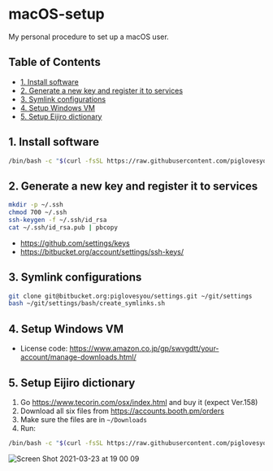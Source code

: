 # macOS-setup

My personal procedure to set up a macOS user.

## Table of Contents

- [1. Install software](#1-install-software)
- [2. Generate a new key and register it to services](#2-generate-a-new-key-and-register-it-to-services)
- [3. Symlink configurations](#3-symlink-configurations)
- [4. Setup Windows VM](#4-setup-windows-vm)
- [5. Setup Eijiro dictionary](#5-setup-eijiro-dictionary)

## 1. Install software

```bash
/bin/bash -c "$(curl -fsSL https://raw.githubusercontent.com/piglovesyou/macOS-setup/main/install-software.sh)"
```

## 2. Generate a new key and register it to services

```bash
mkdir -p ~/.ssh
chmod 700 ~/.ssh
ssh-keygen -f ~/.ssh/id_rsa
cat ~/.ssh/id_rsa.pub | pbcopy
```

- https://github.com/settings/keys
- https://bitbucket.org/account/settings/ssh-keys/

## 3. Symlink configurations

```bash
git clone git@bitbucket.org:piglovesyou/settings.git ~/git/settings
bash ~/git/settings/bash/create_symlinks.sh
```

## 4. Setup Windows VM

- License code: https://www.amazon.co.jp/gp/swvgdtt/your-account/manage-downloads.html/

## 5. Setup Eijiro dictionary

1.  Go https://www.tecorin.com/osx/index.html and buy it (expect Ver.158)
2.  Download all six files from https://accounts.booth.pm/orders
3.  Make sure the files are in `~/Downloads`
4.  Run:

```bash
/bin/bash -c "$(curl -fsSL https://raw.githubusercontent.com/piglovesyou/macOS-setup/main/install-eijiro-dict.sh)"
```

![Screen Shot 2021-03-23 at 19 00 09](https://user-images.githubusercontent.com/217530/112128684-01a3b680-8c0a-11eb-9207-66a9b12d5e41.png)

